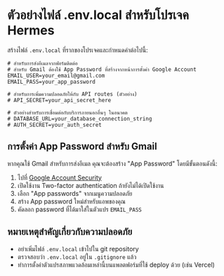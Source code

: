 # ตัวอย่างไฟล์ .env.local สำหรับโปรเจค Hermes

สร้างไฟล์ `.env.local` ที่รากของโปรเจคและกำหนดค่าต่อไปนี้:

```
# สำหรับการส่งอีเมลจากฟอร์มติดต่อ
# สำหรับ Gmail ต้องใช้ App Password ที่สร้างจากหน้าการตั้งค่า Google Account
EMAIL_USER=your_email@gmail.com
EMAIL_PASS=your_app_password

# สำหรับการเพิ่มความปลอดภัยให้กับ API routes (ตัวอย่าง)
# API_SECRET=your_api_secret_here

# ตัวอย่างสำหรับการเชื่อมต่อกับบริการภายนอกอื่นๆ ในอนาคต
# DATABASE_URL=your_database_connection_string
# AUTH_SECRET=your_auth_secret
```

## การตั้งค่า App Password สำหรับ Gmail

หากคุณใช้ Gmail สำหรับการส่งอีเมล คุณจะต้องสร้าง "App Password" โดยมีขั้นตอนดังนี้:

1. ไปที่ [Google Account Security](https://myaccount.google.com/security)
2. เปิดใช้งาน Two-factor authentication ถ้ายังไม่ได้เปิดใช้งาน
3. เลือก "App passwords" จากเมนูความปลอดภัย
4. สร้าง App password ใหม่สำหรับแอพของคุณ
5. คัดลอก password ที่ได้มาใส่ในตัวแปร `EMAIL_PASS`

## หมายเหตุสำคัญเกี่ยวกับความปลอดภัย

- อย่าเพิ่มไฟล์ `.env.local` เข้าไปใน git repository
- ตรวจสอบว่า `.env.local` อยู่ใน `.gitignore` แล้ว
- ทำการตั้งค่าตัวแปรสภาพแวดล้อมเหล่านี้บนแพลตฟอร์มที่ใช้ deploy ด้วย (เช่น Vercel) 
